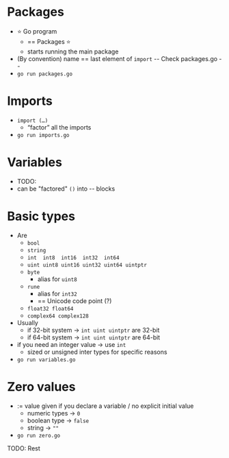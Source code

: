 # Packages
* ⭐ Go program
  *  == Packages ⭐
  * starts running the main package
* (By convention) name == last element of `import`   -- Check packages.go --
* `go run packages.go`

# Imports
* `import (…)`
  * “factor” all the imports
* `go run imports.go`

# Variables
* TODO:
* can be "factored" `()` into -- blocks 

# Basic types
* Are
  * `bool`
  * `string`
  * `int  int8  int16  int32  int64`
  * `uint uint8 uint16 uint32 uint64 uintptr`
  * `byte`
    * alias for `uint8` 
  * `rune`
    * alias for `int32`
    * == Unicode code point (?)
  * `float32 float64`
  * `complex64 complex128`
* Usually 
  * if 32-bit system -> `int uint uintptr` are 32-bit 
  * if 64-bit system -> `int uint uintptr` are 64-bit 
* if you need an integer value -> use `int`
  * sized or unsigned inter types for specific reasons
* `go run variables.go`

# Zero values
* := value given if you declare a variable / no explicit initial value
  * numeric types -> `0`
  * boolean type -> `false`
  * string -> `""`
* `go run zero.go`

TODO: Rest
